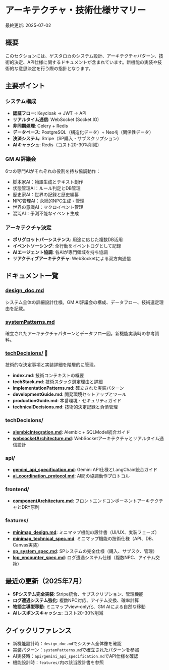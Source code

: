 # アーキテクチャ・技術仕様サマリー

最終更新: 2025-07-02

## 概要
このセクションには、ゲスタロカのシステム設計、アーキテクチャパターン、技術的決定、API仕様に関するドキュメントが含まれています。新機能の実装や技術的な意思決定を行う際の指針となります。

## 主要ポイント

### システム構成
- **認証フロー**: Keycloak → JWT → API
- **リアルタイム通信**: WebSocket (Socket.IO)
- **非同期処理**: Celery + Redis
- **データベース**: PostgreSQL（構造化データ）+ Neo4j（関係性データ）
- **決済システム**: Stripe（SP購入・サブスクリプション）
- **AIキャッシュ**: Redis（コスト20-30%削減）

### GM AI評議会
6つの専門AIがそれぞれの役割を持ち協調動作：
- 脚本家AI：物語生成とテキスト創作
- 状態管理AI：ルール判定とDB管理
- 歴史家AI：世界の記録と歴史編纂
- NPC管理AI：永続的NPC生成・管理
- 世界の意識AI：マクロイベント管理
- 混沌AI：予測不能なイベント生成

### アーキテクチャ決定
- **ポリグロットパーシステンス**: 用途に応じた複数DB活用
- **イベントソーシング**: 全行動をイベントログとして記録
- **AIエージェント協調**: 各AIが専門領域を持ち協調
- **リアクティブアーキテクチャ**: WebSocketによる双方向通信

## ドキュメント一覧

### [design_doc.md](design_doc.md)
システム全体の詳細設計仕様。GM AI評議会の構成、データフロー、技術選定理由を記載。

### [systemPatterns.md](systemPatterns.md)
確立されたアーキテクチャパターンとデータフロー図。新機能実装時の参考資料。

### [techDecisions/](techDecisions/index.md) 📁
技術的な決定事項と実装詳細を階層的に管理。
- **index.md**: 技術コンテキストの概要
- **techStack.md**: 技術スタック選定理由と詳細
- **implementationPatterns.md**: 確立された実装パターン
- **developmentGuide.md**: 開発環境セットアップとツール
- **productionGuide.md**: 本番環境・セキュリティガイド
- **technicalDecisions.md**: 技術的決定記録と負債管理

### techDecisions/
- **[alembicIntegration.md](techDecisions/alembicIntegration.md)**: Alembic + SQLModel統合ガイド
- **[websocketArchitecture.md](techDecisions/websocketArchitecture.md)**: WebSocketアーキテクチャとリアルタイム通信設計

### api/
- **[gemini_api_specification.md](api/gemini_api_specification.md)**: Gemini API仕様とLangChain統合ガイド
- **[ai_coordination_protocol.md](api/ai_coordination_protocol.md)**: AI間の協調動作プロトコル

### frontend/
- **[componentArchitecture.md](frontend/componentArchitecture.md)**: フロントエンドコンポーネントアーキテクチャとDRY原則

### features/
- **[minimap_design.md](features/minimap_design.md)**: ミニマップ機能の設計書（UI/UX、実装フェーズ）
- **[minimap_technical_spec.md](features/minimap_technical_spec.md)**: ミニマップ機能の技術仕様（API、DB、Canvas実装）
- **[sp_system_spec.md](features/sp_system_spec.md)**: SPシステムの完全仕様（購入、サブスク、管理）
- **[log_encounter_spec.md](features/log_encounter_spec.md)**: ログ遭遇システム仕様（複数NPC、アイテム交換）

## 最近の更新（2025年7月）

- **SPシステム完全実装**: Stripe統合、サブスクリプション、管理機能
- **ログ遭遇システム強化**: 複数NPC対応、アイテム交換、確率計算
- **物語主導型移動**: ミニマップview-only化、GM AIによる自然な移動
- **AIレスポンスキャッシュ**: コスト20-30%削減

## クイックリファレンス

- 新機能設計時：`design_doc.md`でシステム全体像を確認
- 実装パターン：`systemPatterns.md`で確立されたパターンを参照
- AI実装時：`api/gemini_api_specification.md`でAPI仕様を確認
- 機能設計時：`features/`内の該当設計書を参照